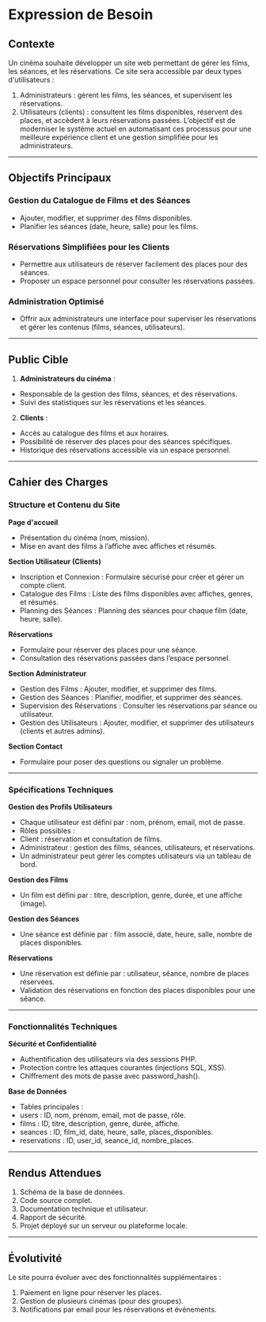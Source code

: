 # Expression de Besoin
## Contexte
Un cinéma souhaite développer un site web permettant de gérer les films, les séances, et les réservations. Ce site sera accessible par deux types d'utilisateurs :
1. Administrateurs : gèrent les films, les séances, et supervisent les réservations.
2. Utilisateurs (clients) : consultent les films disponibles, réservent des places, et accèdent à leurs réservations passées.
L’objectif est de moderniser le système actuel en automatisant ces processus pour une meilleure expérience client et une gestion simplifiée pour les administrateurs.
---
## Objectifs Principaux
### Gestion du Catalogue de Films et des Séances
- Ajouter, modifier, et supprimer des films disponibles.
- Planifier les séances (date, heure, salle) pour les films.
### Réservations Simplifiées pour les Clients
- Permettre aux utilisateurs de réserver facilement des places pour des séances.
- Proposer un espace personnel pour consulter les réservations passées.
### Administration Optimisé
- Offrir aux administrateurs une interface pour superviser les réservations et gérer les contenus (films, séances, utilisateurs).
---
## Public Cible
1. **Administrateurs du cinéma** :
- Responsable de la gestion des films, séances, et des réservations.
- Suivi des statistiques sur les réservations et les séances.
2. **Clients** :
- Accès au catalogue des films et aux horaires.
- Possibilité de réserver des places pour des séances spécifiques.
- Historique des réservations accessible via un espace personnel.
---
## Cahier des Charges
### Structure et Contenu du Site
**Page d'accueil**
- Présentation du cinéma (nom, mission).
- Mise en avant des films à l’affiche avec affiches et résumés.

**Section Utilisateur (Clients)**
- Inscription et Connexion : Formulaire sécurisé pour créer et gérer un compte client.
- Catalogue des Films : Liste des films disponibles avec affiches, genres, et résumés.
- Planning des Séances : Planning des séances pour chaque film (date, heure, salle).

**Réservations**
 - Formulaire pour réserver des places pour une séance.
 - Consultation des réservations passées dans l’espace personnel.

**Section Administrateur**
- Gestion des Films : Ajouter, modifier, et supprimer des films.
- Gestion des Séances : Planifier, modifier, et supprimer des séances.
- Supervision des Réservations : Consulter les réservations par séance ou utilisateur.
- Gestion des Utilisateurs : Ajouter, modifier, et supprimer des utilisateurs (clients et autres admins).

**Section Contact**
- Formulaire pour poser des questions ou signaler un problème.
---
### Spécifications Techniques
**Gestion des Profils Utilisateurs**
- Chaque utilisateur est défini par : nom, prénom, email, mot de passe.
- Rôles possibles :
 - Client : réservation et consultation de films.
 - Administrateur : gestion des films, séances, utilisateurs, et réservations.
- Un administrateur peut gérer les comptes utilisateurs via un tableau de bord.

**Gestion des Films**
- Un film est défini par : titre, description, genre, durée, et une affiche (image).

**Gestion des Séances**
- Une séance est définie par : film associé, date, heure, salle, nombre de places disponibles.

**Réservations**
- Une réservation est définie par : utilisateur, séance, nombre de places réservées.
- Validation des réservations en fonction des places disponibles pour une séance.
---
### Fonctionnalités Techniques
**Sécurité et Confidentialité**
- Authentification des utilisateurs via des sessions PHP.
- Protection contre les attaques courantes (injections SQL, XSS).
- Chiffrement des mots de passe avec password_hash().

**Base de Données**
- Tables principales :
 - users : ID, nom, prénom, email, mot de passe, rôle.
 - films : ID, titre, description, genre, durée, affiche.
 - seances : ID, film_id, date, heure, salle, places_disponibles.
 - reservations : ID, user_id, seance_id, nombre_places.
---
## Rendus Attendues
1. Schéma de la base de données.
2. Code source complet.
3. Documentation technique et utilisateur.
4. Rapport de sécurité.
5. Projet déployé sur un serveur ou plateforme locale.
---
## Évolutivité
Le site pourra évoluer avec des fonctionnalités supplémentaires :
1. Paiement en ligne pour réserver les places.
2. Gestion de plusieurs cinémas (pour des groupes).
3. Notifications par email pour les réservations et événements.

